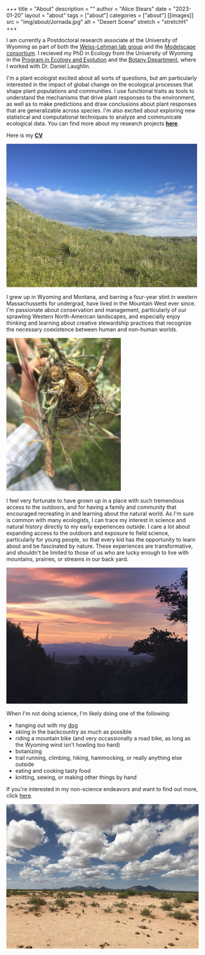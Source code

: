 +++
title = "About"
description = ""
author = "Alice Stears"
date = "2023-01-20"
layout = "about"
tags = ["about"]
categories = ["about"]
[[images]] 
    src = "img/about/Jornada.jpg" 
    alt = "Desert Scene" 
    stretch = "stretchH"
+++


I am currently a Postdoctoral research associate at the University of Wyoming as part of both the [Weiss-Lehman lab group](https://weisslehmanlab.weebly.com/) and the [Modelscape consortium](https://microcollaborative.atlassian.net/wiki/spaces/MP/overview). I recieved my PhD in Ecology from the University of Wyoming in the [Program in Ecology and Evolution](http://uwyo.edu/pie/) and the [Botany Department](http://www.uwyo.edu/botany/), where I worked with Dr. Daniel Laughlin. 

I'm a plant ecologist excited about all sorts of questions, but am particularly interested in the impact of global change on the ecological processes that shape plant populations and communities. I use functional traits as tools to understand the mechanisms that drive plant responses to the environment, as well as to make predictions and draw conclusions about plant responses that are generalizable across species. I'm also excited about exploring new statistical and computational techniques to analyze and communicate ecological data. 
You can find more about my research projects **[here](http://astearsresearch.com/research/)**. 

Here is my **[CV](images/AStears_CV_2023_1.pdf)**

<img src="images/IMG_3256.JPG"
     alt="Northern mixedgrass prairie"
     style=" width: 500px" />   
     
I grew up in Wyoming and Montana, and barring a four-year stint in western Massachussetts for undergrad, have lived in the Mountain West ever since. I'm passionate about conservation and management, particularly of our sprawling Western North-American landscapes, and especially enjoy thinking and learning about creative stewardship practices that recognize the necessary coexistence between human and non-human worlds. 

<img src="images/ARTTRI_root.JPG"
          alt="Artemisia tridentata root"
          style=" width: 300px" /> 

I feel very fortunate to have grown up in a place with such tremendous access to the outdoors, and for having a family and community that encouraged recreating in and learning about the natural world. As I'm sure is common with many ecologists, I can trace my interest in science and natural history directly to my early experiences outside. I care a lot about expanding access to the outdoors and exposure to field science, particularly for young people, so that every kid has the opportunity to learn about and be fascinated by nature. These experiences are transformative, and shouldn't be limited to those of us who are lucky enough to live with mountains, prairies, or streams in our back yard.  

<img src="images/SantaRita.jpg"
          alt="Sonoran desert grassland"
          style=" width: 475px" />   

When I'm not doing science, I'm likely doing one of the following:  

* hanging out with my [dog](images/JujuPic.jpeg)       
* skiing in the backcountry as much as possible  
* riding a mountain bike (and very occassionally a road bike, as long as the Wyoming wind isn't howling too hard)
* botanizing
* trail running, climbing, hiking, hammocking, or really anything else outside
* eating and cooking tasty food  
* knitting, sewing, or making other things by hand    

If you're interested in my non-science endeavors and want to find out more, click [here](http://astearsresearch.com/fun/). 

<img src="images/Jornada.jpg"
    alt="Chihuahuan desert grassland"
    style=" width: 600px" />   

